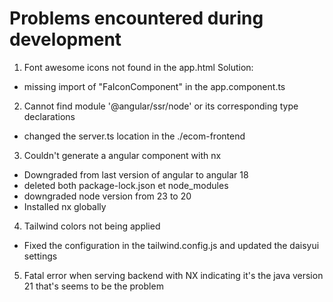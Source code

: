 # Problems encountered during development


1. Font awesome icons not found in the app.html
Solution:
-  missing import of "FaIconComponent" in the app.component.ts 

2. Cannot find module '@angular/ssr/node' or its corresponding type declarations
- changed the server.ts location in the ./ecom-frontend

3. Couldn't generate a angular component with nx 

- Downgraded from last version of angular to angular 18
- deleted both package-lock.json et node_modules
- downgraded node version from 23 to 20
- Installed nx globally

4. Tailwind colors not being applied

- Fixed the configuration in the tailwind.config.js and updated the daisyui settings

5. Fatal error when serving backend with NX indicating it's the java version 21 that's seems to be the problem

